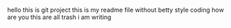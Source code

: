 hello 
this is git project
this is my readme file
without betty style coding 
how are you
this are all trash i am writing
